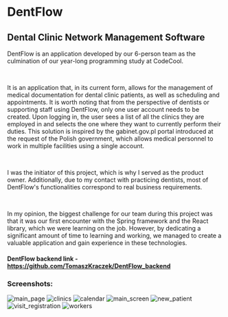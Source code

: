 # DentFlow 

## Dental Clinic Network Management Software <br/>


DentFlow is an application developed by our 6-person team as the culmination of our year-long programming study at CodeCool. 

<br/>

It is an application that, in its current form, allows for the management of medical documentation for dental clinic patients, as well as scheduling and appointments. It is worth noting that from the perspective of dentists or supporting staff using DentFlow, only one user account needs to be created. Upon logging in, the user sees a list of all the clinics they are employed in and selects the one where they want to currently perform their duties. This solution is inspired by the gabinet.gov.pl portal introduced at the request of the Polish government, which allows medical personnel to work in multiple facilities using a single account.

<br/>

I was the initiator of this project, which is why I served as the product owner. Additionally, due to my contact with practicing dentists, most of DentFlow's functionalities correspond to real business requirements.

<br/>

In my opinion, the biggest challenge for our team during this project was that it was our first encounter with the Spring framework and the React library, which we were learning on the job. However, by dedicating a significant amount of time to learning and working, we managed to create a valuable application and gain experience in these technologies.

#### DentFlow backend link - https://github.com/TomaszKraczek/DentFlow_backend

### Screenshots:

![main_page](https://github.com/TomaszKraczek/DentFlow_backend/assets/106514210/8c5975ea-2777-41e8-95f2-89d73a4e7c83)
![clinics](https://github.com/TomaszKraczek/DentFlow_backend/assets/106514210/aff31274-0956-4930-895a-e8e0b10aa36e)
![calendar](https://github.com/TomaszKraczek/DentFlow_backend/assets/106514210/46fdf593-3f2a-4ed5-ab71-ed9ca2ad38a4)
![main_screen](https://github.com/TomaszKraczek/DentFlow_backend/assets/106514210/6f13fd1a-836b-4ce0-b68d-0f3a9c2c3c3a)
![new_patient](https://github.com/TomaszKraczek/DentFlow_backend/assets/106514210/c10470bc-96c0-4749-a49d-661e3b1adba4)
![visit_registration](https://github.com/TomaszKraczek/DentFlow_backend/assets/106514210/99c3220f-75f9-4110-9152-ffaa9fbd1130)
![workers](https://github.com/TomaszKraczek/DentFlow_backend/assets/106514210/c1b5e5a2-ce86-4669-814f-ae2f3a0e1b51)
